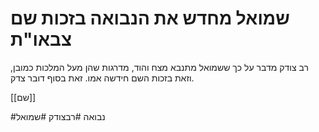 # שמואל מחדש את הנבואה בזכות שם צבאו"ת

רב צודק מדבר על כך ששמואל מתנבא מצח והוד, מדרגות שהן מעל המלכות כמובן, וזאת בזכות השם חידשה אמו. זאת בסוף דובר צדק.

[[שם]]


#נבואה 
#רבצודק 
#שמואל